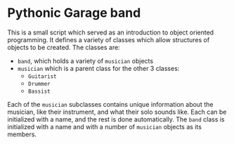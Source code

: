 # Pythonic Garage band

This is a small script which served as an introduction to object oriented programming. It defines a variety of classes which allow structures of objects to be created. The classes are:

* `band`, which holds a variety of `musician` objects
* `musician` which is a parent class for the other 3 classes:
  * `Guitarist`
  * `Drummer`
  * `Bassist`

Each of the `musician` subclasses contains unique information about the musician, like their instrument, and what their solo sounds like. Each can be initialized with a name, and the rest is done automatically. The `band` class is initialized with a name and with a number of `musician` objects as its members.